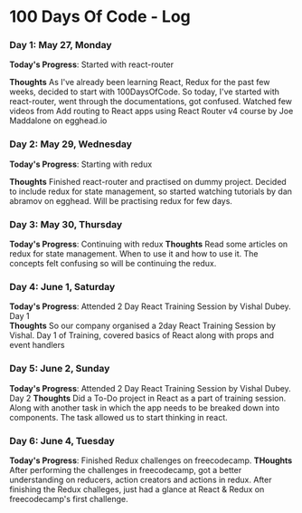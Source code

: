 # 100 Days Of Code - Log

### Day 1: May 27, Monday

**Today's Progress**: Started with react-router

**Thoughts** As I've already been learning React, Redux for the past few weeks, decided to start with 100DaysOfCode. So today, I've started with react-router, went through the documentations, got confused. Watched few videos from Add routing to React apps using React Router v4 course by Joe Maddalone on egghead.io

### Day 2: May 29, Wednesday

**Today's Progress**: Starting with redux

**Thoughts** Finished react-router and practised on dummy project. Decided to include redux for state management, so started watching tutorials by dan abramov on egghead. Will be practising redux for few days.

### Day 3: May 30, Thursday

**Today's Progress**: Continuing with redux
**Thoughts** Read some articles on redux for state management. When to use it and how to use it. The concepts felt confusing so will be continuing the redux.

### Day 4: June 1, Saturday

**Today's Progress**: Attended 2 Day React Training Session by Vishal Dubey. Day 1  
**Thoughts** So our company organised a 2day React Training Session by Vishal. Day 1 of Training, covered basics of React along with props and event handlers

### Day 5: June 2, Sunday

**Today's Progress**: Attended 2 Day React Training Session by Vishal Dubey. Day 2
**Thoughts** Did a To-Do  project in React as a part of training session. Along with another task in which the app needs to be breaked down into components. The task allowed us to start thinking in react.


### Day 6: June 4, Tuesday

**Today's Progress**: Finished Redux challenges on freecodecamp.
**THoughts** After performing the challenges in freecodecamp, got a better understanding on reducers, action creators and actions in redux. After finishing the Redux challeges, just had a glance at React & Redux on freecodecamp's first challenge.